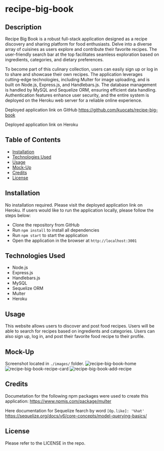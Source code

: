 # recipe-big-book

## Description

Recipe Big Book is a robust full-stack application designed as a recipe discovery and sharing platform for food enthusiasts. Delve into a diverse array of cuisines as users explore and contribute their favorite recipes. The user-friendly search bar at the top facilitates seamless exploration based on ingredients, categories, and dietary preferences.

To become part of this culinary collection, users can easily sign up or log in to share and showcase their own recipes. The application leverages cutting-edge technologies, including Multer for image uploading, and is built on Node.js, Express.js, and Handlebars.js. The database management is handled by MySQL and Sequelize ORM, ensuring efficient data handling. Authentication features enhance user security, and the entire system is deployed on the Heroku web server for a reliable online experience.

Deployed application link on GitHub
https://github.com/kuocats/recipe-big-book

Deployed application link on Heroku

## Table of Contents

- [Installation](#installation)
- [Technologies Used](#technologies-used)
- [Usage](#usage)
- [Mock-Up](#mock-up)
- [Credits](#credits)
- [License](#license)

## Installation

No installation required. Please visit the deployed application link on Heroku.
If users would like to run the application locally, please follow the steps below:

- Clone the repository from GitHub
- Run `npm install` to install all dependencies
- Run `npm start` to start the application
- Open the application in the browser at `http://localhost:3001`

## Technologies Used

- Node.js
- Express.js
- Handlebars.js
- MySQL
- Sequelize ORM
- Multer
- Heroku

## Usage

This website allows users to discover and post food recipes. Users will be able to search for recipes based on ingredients and categories. Users can also sign up, log in, and post their favorite food recipe to their profile.

## Mock-Up

Screenshot located in `./images/` folder.
![recipe-big-book-home](./uploads/screenshot-1.png)
![recipe-big-book-recipe-card](./uploads/screenshot-2.png)
![recipe-big-book-add-recipe](./uploads/screenshot-3.png)

## Credits

Documetation for the following npm packages were used to create this application:
https://www.npmjs.com/package/multer

Here documentation for Sequelize fearch by word
`[Op.like]: '%hat'`
https://sequelize.org/docs/v6/core-concepts/model-querying-basics/

## License

Please refer to the LICENSE in the repo.
